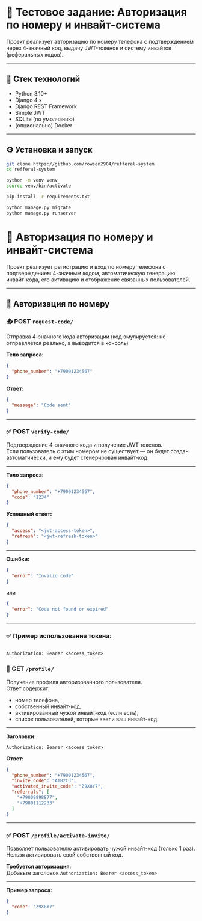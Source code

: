 # 📱 Тестовое задание: Авторизация по номеру и инвайт-система

Проект реализует авторизацию по номеру телефона с подтверждением через 4-значный код, выдачу JWT-токенов и систему инвайтов (реферальных кодов).

---

## 🚀 Стек технологий

- Python 3.10+
- Django 4.x
- Django REST Framework
- Simple JWT
- SQLite (по умолчанию)
- (опционально) Docker

---

## ⚙️ Установка и запуск

```bash
git clone https://github.com/rowsen2904/refferal-system
cd refferal-system

python -m venv venv
source venv/bin/activate

pip install -r requirements.txt

python manage.py migrate
python manage.py runserver
```

# 📱 Авторизация по номеру и инвайт-система

Проект реализует регистрацию и вход по номеру телефона с подтверждением 4-значным кодом, автоматическую генерацию инвайт-кода, его активацию и отображение связанных пользователей.

---

## 🔐 Авторизация по номеру

### 📤 POST `request-code/`

Отправка 4-значного кода авторизации (код эмулируется: не отправляется реально, а выводится в консоль)

**Тело запроса:**

```json
{
  "phone_number": "+79001234567"
}
```

**Ответ:**

```json
{
  "message": "Code sent"
}
```

---

### ✅ POST `verify-code/`

Подтверждение 4-значного кода и получение JWT токенов.  
Если пользователь с этим номером не существует — он будет создан автоматически, и ему будет сгенерирован инвайт-код.

---

**Тело запроса:**

```json
{
  "phone_number": "+79001234567",
  "code": "1234"
}
```

**Успешный ответ:**

```json
{
  "access": "<jwt-access-token>",
  "refresh": "<jwt-refresh-token>"
}
```

---

**Ошибки:**

```json
{
  "error": "Invalid code"
}
```

или

```json
{
  "error": "Code not found or expired"
}
```

---

### ✅ Пример использования токена:

```http

Authorization: Bearer <access_token>
```


### 👤 GET `/profile/`

Получение профиля авторизованного пользователя.  
Ответ содержит:
- номер телефона,
- собственный инвайт-код,
- активированный чужой инвайт-код (если есть),
- список пользователей, которые ввели ваш инвайт-код.

---

**Заголовки:**

```http
Authorization: Bearer <access_token>
```

**Ответ:**

```json
{
  "phone_number": "+79001234567",
  "invite_code": "A1B2C3",
  "activated_invite_code": "Z9X8Y7",
  "referrals": [
    "+79009998877",
    "+79001112233"
  ]
}
```

---

### ✅ POST `/profile/activate-invite/`

Позволяет пользователю активировать чужой инвайт-код (только 1 раз).  
Нельзя активировать свой собственный код.

**Требуется авторизация:**  
Добавьте заголовок `Authorization: Bearer <access_token>`

---

**Пример запроса:**

```json
{
  "code": "Z9X8Y7"
}
```